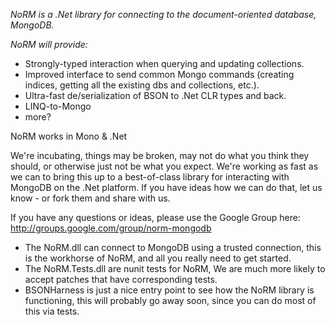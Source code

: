 _NoRM is a .Net library for connecting to the document-oriented database, MongoDB._

_NoRM will provide:_

* Strongly-typed interaction when querying and updating collections.
* Improved interface to send common Mongo commands (creating indices, getting all the existing dbs and collections, etc.).
* Ultra-fast de/serialization of BSON to .Net CLR types and back.
* LINQ-to-Mongo
* more?

NoRM works in Mono & .Net

We're incubating, things may be broken, may not do what you think they should, or otherwise just not be what you expect. We're working as fast as we can to bring this up to a best-of-class library for interacting with MongoDB on the .Net platform. If you have ideas how we can do that, let us know - or fork them and share with us.

If you have any questions or ideas, please use the Google Group here:
http://groups.google.com/group/norm-mongodb

* The NoRM.dll can connect to MongoDB using a trusted connection, this is the workhorse of NoRM, and all you really need to get started.
* The NoRM.Tests.dll are nunit tests for NoRM, We are much more likely to accept patches that have corresponding tests.
* BSONHarness is just a nice entry point to see how the NoRM library is functioning, this will probably go away soon, since you can do most of this via tests.